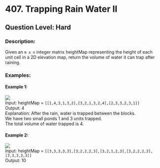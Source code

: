 # 407. Trapping Rain Water II
## Question Level: Hard
### Description:
Given an `m x n` integer matrix heightMap representing the height of each unit cell in a 2D elevation map, return the volume of water it can trap after raining.

### Examples:
#### Example 1:
<img src="https://assets.leetcode.com/uploads/2021/04/08/trap1-3d.jpg"><br>
Input: heightMap = `[[1,4,3,1,3,2],[3,2,1,3,2,4],[2,3,3,2,3,1]]`<br>
Output: 4<br>
Explanation: After the rain, water is trapped between the blocks.<br>
We have two small ponds 1 and 3 units trapped.<br>
The total volume of water trapped is 4.
#### Example 2:
<img src="https://assets.leetcode.com/uploads/2021/04/08/trap2-3d.jpg"><br>
Input: heightMap = `[[3,3,3,3,3],[3,2,2,2,3],[3,2,1,2,3],[3,2,2,2,3],[3,3,3,3,3]]`<br>
Output: 10<br>